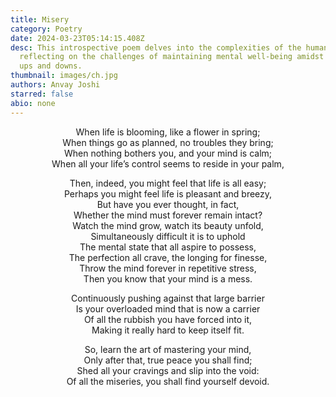 ```yaml
---
title: Misery
category: Poetry
date: 2024-03-23T05:14:15.408Z
desc: This introspective poem delves into the complexities of the human mind,
  reflecting on the challenges of maintaining mental well-being amidst life's
  ups and downs.
thumbnail: images/ch.jpg
authors: Anvay Joshi
starred: false
abio: none
---
```

<p style="text-align: center;align:center;">When life is blooming, like a flower in spring;<br>
When things go as planned, no troubles they bring;<br>
When nothing bothers you, and your mind is calm;<br>
When all your life’s control seems to reside in your palm,</p>

<p style="text-align: center;align:center;">Then, indeed, you might feel that life is all easy;<br>
Perhaps you might feel life is pleasant and breezy,<br>
But have you ever thought, in fact,<br>
Whether the mind must forever remain intact?<br>
Watch the mind grow, watch its beauty unfold,<br>
Simultaneously difficult it is to uphold<br>
The mental state that all aspire to possess,<br>
The perfection all crave, the longing for finesse,<br>
Throw the mind forever in repetitive stress,<br>
Then you know that your mind is a mess.</p>

<p style="text-align: center;align:center;">Continuously pushing against that large barrier<br>
Is your overloaded mind that is now a carrier<br>
Of all the rubbish you have forced into it,<br>
Making it really hard to keep itself fit.</p>

<p style="text-align: center;align:center;">So, learn the art of mastering your mind,<br>
Only after that, true peace you shall find;<br>
Shed all your cravings and slip into the void:<br>
Of all the miseries, you shall find yourself devoid.</p>